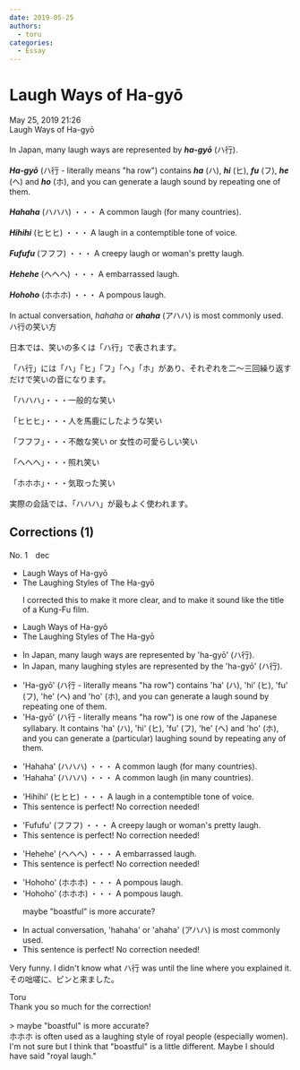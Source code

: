 ```yaml
---
date: 2019-05-25
authors:
  - toru
categories:
  - Essay
---
```


<h1 id="subject_show">Laugh Ways of Ha-gyō</h1>
<div class="date">May 25, 2019 21:26</div>
<div id="post"><div id="body_show_ori">
Laugh Ways of Ha-gyō<br/><br/>In Japan, many laugh ways are represented by <strong><em>ha-gyō</em></strong> (ハ行).<br/><br/><strong><em>Ha-gyō</em></strong> (ハ行 - literally means "ha row") contains <strong><em>ha</em></strong> (ハ), <strong><em>hi</em></strong> (ヒ), <strong><em>fu</em></strong> (フ), <strong><em>he</em></strong> (ヘ) and <strong><em>ho</em></strong> (ホ), and you can generate a laugh sound by repeating one of them.<br/><br/><strong><em>Hahaha</em></strong> (ハハハ) ・・・ A common laugh (for many countries).<br/><br/><strong><em>Hihihi</em></strong> (ヒヒヒ) ・・・ A laugh in a contemptible tone of voice.<br/><br/><strong><em>Fufufu</em></strong> (フフフ) ・・・ A creepy laugh or woman's pretty laugh.<br/><br/><strong><em>Hehehe</em></strong> (ヘヘヘ) ・・・ A embarrassed laugh.<br/><br/><strong><em>Hohoho</em></strong> (ホホホ) ・・・ A pompous laugh.<br/><br/>In actual conversation, <em>hahaha</em> or <strong><em>ahaha</em></strong> (アハハ) is most commonly used.
</div></div>

<!-- more -->

<div id="post_ja"><div id="body_show_mo">
ハ行の笑い方<br/><br/>日本では、笑いの多くは「ハ行」で表されます。<br/><br/>「ハ行」には「ハ」「ヒ」「フ」「ヘ」「ホ」があり、それぞれを二～三回繰り返すだけで笑いの音になります。<br/><br/>「ハハハ」・・・一般的な笑い<br/><br/>「ヒヒヒ」・・・人を馬鹿にしたような笑い<br/><br/>「フフフ」・・・不敵な笑い or 女性の可愛らしい笑い<br/><br/>「へへへ」・・・照れ笑い<br/><br/>「ホホホ」・・・気取った笑い<br/><br/>実際の会話では、「ハハハ」が最もよく使われます。
</div></div>

## Corrections (1)
<div id="block"><div class="first_name"> No. 1　<span class="just_name">dec</span></div><div id="block2">
<ul class="correction_field">
<li class="incorrect">Laugh Ways of Ha-gyō</li>
<li class="corrected correct">
<span class="f_blue">The Laughing Styles of The</span> Ha-gyō
<p class="correction_comment">I corrected this to make it more clear, and to make it sound like the title of a Kung-Fu film.</p>
</li>
</ul>
<ul class="correction_field">
<li class="incorrect">Laugh Ways of Ha-gyō</li>
<li class="corrected correct">
<span class="f_blue">The Laughing Styles of The</span> Ha-gyō
</li>
</ul>
<ul class="correction_field">
<li class="incorrect">In Japan, many laugh ways are represented by 'ha-gyō' (ハ行).</li>
<li class="corrected correct">
In Japan, many <span class="f_blue">laughing styles</span> are represented by <span class="f_blue">the</span> 'ha-gyō' (ハ行).
</li>
</ul>
<ul class="correction_field">
<li class="incorrect">'Ha-gyō' (ハ行 - literally means "ha row") contains 'ha' (ハ), 'hi' (ヒ), 'fu' (フ), 'he' (ヘ) and 'ho' (ホ), and you can generate a laugh sound by repeating one of them.</li>
<li class="corrected correct">
'Ha-gyō' (ハ行 - literally means "ha row") <span class="f_blue">is one row of the Japanese syllabary. It</span> contains 'ha' (ハ), 'hi' (ヒ), 'fu' (フ), 'he' (ヘ) and 'ho' (ホ), and you can generate a <span class="f_blue">(particular) laughing</span> sound by repeating <span class="f_blue">any</span> of them.
</li>
</ul>
<ul class="correction_field">
<li class="incorrect">'Hahaha' (ハハハ) ・・・ A common laugh (for many countries).</li>
<li class="corrected correct">
'Hahaha' (ハハハ) ・・・ A common laugh <span class="f_red"><span class="sline">(</span></span><span class="f_blue">in</span> many countries<span class="sline"><span class="f_red">)</span></span>.
</li>
</ul>
<ul class="correction_field">
<li class="incorrect">'Hihihi' (ヒヒヒ) ・・・ A laugh in a contemptible tone of voice.</li>
<li class="corrected perfect">This sentence is perfect! No correction needed!</li>
</ul>
<ul class="correction_field">
<li class="incorrect">'Fufufu' (フフフ) ・・・ A creepy laugh or woman's pretty laugh.</li>
<li class="corrected perfect">This sentence is perfect! No correction needed!</li>
</ul>
<ul class="correction_field">
<li class="incorrect">'Hehehe' (ヘヘヘ) ・・・ A embarrassed laugh.</li>
<li class="corrected perfect">This sentence is perfect! No correction needed!</li>
</ul>
<ul class="correction_field">
<li class="incorrect">'Hohoho' (ホホホ) ・・・ A pompous laugh.</li>
<li class="corrected correct">
'Hohoho' (ホホホ) ・・・ A pompous laugh.
<p class="correction_comment">maybe "boastful" is more accurate?</p>
</li>
</ul>
<ul class="correction_field">
<li class="incorrect">In actual conversation, 'hahaha' or 'ahaha' (アハハ) is most commonly used.</li>
<li class="corrected perfect">This sentence is perfect! No correction needed!</li>
</ul>
<p class="comment_small">
 Very funny. I didn't know what ハ行 was until the line where you explained it. その咄嗟に、ピンと来ました。
</p>

</div><div class="name"><span class="just_name">Toru</span><br>
Thank you so much for the correction!<br/><br/>&gt; maybe "boastful" is more accurate?<br/>ホホホ is often used as a laughing style of royal people (especially women). I'm not sure but I think that "boastful" is a little different. Maybe I should have said "royal laugh."
</div>
</div>
